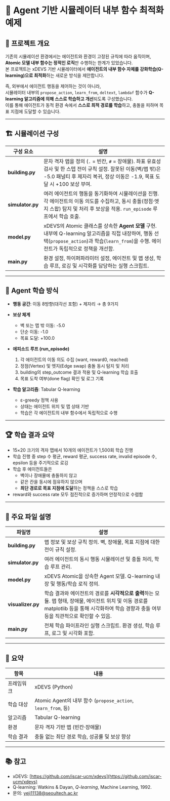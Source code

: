 # 🧠 Agent 기반 시뮬레이터 내부 함수 최적화 예제

## 📌 프로젝트 개요
기존의 시뮬레이션 환경에서는 에이전트와 환경이 고정된 규칙에 따라 움직이며,  
**Atomic 모델 내부 함수는 정적인 로직**만 수행하는 한계가 있었습니다.  
본 프로젝트는 xDEVS 기반 시뮬레이터에서 **에이전트의 내부 함수 자체를 강화학습(Q-learning)으로 최적화**하는 새로운 방식을 제안합니다.

즉, 외부에서 에이전트 행동을 제어하는 것이 아니라,  
시뮬레이터 내부의 `propose_action`, `learn_from`, `deltext`, `lambdaf` 함수가 **Q-learning 알고리즘에 의해 스스로 학습하고 개선**되도록 구성했습니다.  
이를 통해 에이전트가 동적 환경 속에서 **스스로 최적 경로를 학습**하고, 충돌을 피하며 목표 지점에 도달할 수 있습니다.

---

## 🏗 시뮬레이션 구성

| 구성 요소 | 설명 |
|-----------|------|
| **building.py** | 문자 격자 맵을 정의 (`.` = 빈칸, `#` = 장애물). 좌표 유효성 검사 및 한 스텝 전이 규칙 설정. 잘못된 이동(벽/맵 밖)은 -5.0 패널티 후 제자리 복귀, 정상 이동은 -1.9, 목표 도달 시 +100 보상 부여. |
| **simulator.py** | 여러 에이전트의 행동을 동기화하여 시뮬레이션을 진행. 각 에이전트의 이동 의도를 수집하고, 동시 충돌(정점·엣지 스왑) 탐지 및 처리 후 보상을 적용. `run_episode` 루프에서 학습 호출. |
| **model.py** | xDEVS의 Atomic 클래스를 상속한 **Agent 모델** 구현. 내부에 Q-learning 알고리즘을 직접 내장하여, 행동 선택(`propose_action`)과 학습(`learn_from`)을 수행. 에이전트가 독립적으로 정책을 개선함. |
| **main.py** | 환경 설정, 하이퍼파라미터 설정, 에이전트 및 맵 생성, 학습 루프, 로깅 및 시각화를 담당하는 실행 스크립트. |

---

## 🧠 Agent 학습 방식

- **행동 공간**: 이동 8방향(대각선 포함) + 제자리 → 총 9가지  
- **보상 체계**  
  - 벽 또는 맵 밖 이동: -5.0  
  - 단순 이동: -1.0  
  - 목표 도달: +100.0  

- **에피소드 루프 (run_episode)**  
  1. 각 에이전트의 이동 의도 수집 (want, reward0, reached)  
  2. 정점(Vertex) 및 엣지(Edge swap) 충돌 동시 탐지 및 처리  
  3. building의 step_outcome 결과 적용 및 Q-learning 학습 호출  
  4. 목표 도착 여부(done flag) 확인 및 로그 기록

- **학습 알고리즘**: Tabular Q-learning  
  - ε-greedy 정책 사용  
  - 상태는 에이전트 위치 및 맵 상태 기반  
  - 학습은 각 에이전트의 내부 함수에서 독립적으로 수행

---

## 🏆 학습 결과 요약

- 15×20 크기의 격자 맵에서 10개의 에이전트가 1,500회 학습 진행  
- 학습 진행 중 step 수 평균, reward 평균, success rate, invalid episode 수, epsilon 등을 주기적으로 로깅  
- 학습 후 에이전트들은
  - 벽이나 장애물에 충돌하지 않고
  - 같은 칸을 동시에 점유하지 않으며
  - **최단 경로로 목표 지점에 도달**하는 정책을 스스로 학습
- reward와 success rate 모두 점진적으로 증가하며 안정적으로 수렴함

---

## 📂 주요 파일 설명

| 파일명 | 설명 |
|--------|------|
| **building.py** | 맵 정보 및 보상 규칙 정의. 벽, 장애물, 목표 지점에 대한 전이 규칙 설정. |
| **simulator.py** | 여러 에이전트의 동시 행동 시뮬레이션 및 충돌 처리, 학습 루프 관리. |
| **model.py** | xDEVS Atomic을 상속한 Agent 모델. Q-learning 내장 및 행동/학습 로직 정의. |
| **visualizer.py** | 학습 결과와 에이전트의 경로를 **시각적으로 출력**하는 모듈. 맵 형태, 장애물, 에이전트 위치 및 이동 경로를 matplotlib 등을 통해 시각화하여 학습 경향과 충돌 여부 등을 직관적으로 확인할 수 있음. |
| **main.py** | 전체 학습 파이프라인 실행 스크립트. 환경 생성, 학습 루프, 로그 및 시각화 포함. |

---

## 📌 요약

| 항목 | 내용 |
|------|------|
| 프레임워크 | xDEVS (Python) |
| 학습 대상 | Atomic Agent의 내부 함수 (`propose_action`, `learn_from`, 등) |
| 알고리즘 | Tabular Q-learning |
| 환경 | 문자 격자 기반 맵 (빈칸·장애물) |
| 학습 결과 | 충돌 없는 최단 경로 학습, 성공률 및 보상 향상 |

---

## 📚 참고
- xDEVS: [https://github.com/iscar-ucm/xdevs](https://github.com/iscar-ucm/xdevs)  
- Q-learning: Watkins & Dayan, *Q-learning*, Machine Learning, 1992.  
- 문의: yeji11138@seoultech.ac.kr
